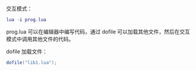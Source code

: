 交互模式：

```lua
lua -i prog.lua
```

prog.lua 可以在编辑器中编写代码，通过 dofile 可以加载其他文件，然后在交互模式中调用其他文件的代码。

dofile 加载文件：

```lua
dofile("lib1.lua");
```